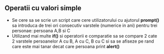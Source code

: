 ## Operatii cu valori simple

* Se cere sa se scrie un script care cere utilizatorului cu ajutorul **prompt()** sa introduca de trei ori consecutiv varstele (numerice in ani) pentru trei personae: persoana A,B si C
* Utilizand mai multe **if()** si operatorii e comparatie sa se compare 2 cate 2 varstele persoanelor A cu B, A cu C, B cu C si sa se afiseze pe rand care este mai tanar decat care persoana print **alert()**
  
